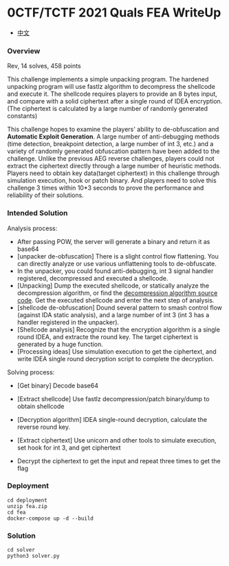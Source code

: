 # 0CTF/TCTF 2021 Quals FEA WriteUp

- [中文](./README.md)



### Overview

Rev, 14 solves, 458 points

This challenge implements a simple unpacking program. The hardened unpacking program will use  fastlz algorithm to decompress the shellcode and execute it. The shellcode requires players to provide an 8 bytes input, and compare with a solid ciphertext after a single round of IDEA encryption. (The ciphertext is calculated by a large number of randomly generated constants)

This challenge hopes to examine the players' ability to de-obfuscation and **Automatic Exploit Generation**. A large number of anti-debugging methods (time detection, breakpoint detection, a large number of int 3, etc.) and a variety of randomly generated obfuscation pattern have been added to the challenge. Unlike the previous AEG reverse challenges, players could not extract the ciphertext directly through a large number of heuristic methods. Players need to obtain key data(target ciphertext) in this challenge through simulation execution, hook or patch binary. And players need to solve this challenge 3 times within 10*3 seconds to prove the performance and reliability of their solutions.



### Intended Solution

Analysis process:

- After passing POW, the server will generate a binary and return it as base64
- [unpacker de-obfuscation] There is a slight control flow flattening. You can directly analyze or use various unflattening tools to de-obfuscate.
- In the unpacker, you could found anti-debugging, int 3 signal handler registered, decompressed and executed a shellcode.
- [Unpacking] Dump the executed shellcode, or statically analyze the decompression algorithm, or find the [decompression algorithm source code](https://github.com/ariya/FastLZ/blob/master/fastlz.c). Get the executed shellcode and enter the next step of analysis.
- [shellcode de-obfuscation] Dound several pattern to smash control flow (against IDA static analysis), and a large number of int 3 (int 3 has a handler registered in the unpacker).
- [Shellcode analysis] Recognize that the encryption algorithm is a single round IDEA, and extracte the round key. The target ciphertext is generated by a huge function.
- [Processing ideas] Use simulation execution to get the ciphertext, and write IDEA single round decryption script to complete the decryption.

Solving process:

- [Get binary] Decode base64

- [Extract shellcode] Use fastlz decompression/patch binary/dump to obtain shellcode

- [Decryption algorithm] IDEA single-round decryption, calculate the reverse round key.

- [Extract ciphertext] Use unicorn and other tools to simulate execution, set hook for int 3, and get ciphertext

- Decrypt the ciphertext to get the input and repeat three times to get the flag



### Deployment

```
cd deployment
unzip fea.zip
cd fea
docker-compose up -d --build
```



### Solution

```
cd solver
python3 solver.py
```

